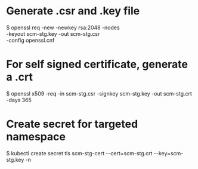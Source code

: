 # Generate .csr and .key file

$ openssl req -new -newkey rsa:2048 -nodes \
  -keyout scm-stg.key -out scm-stg.csr \
  -config openssl.cnf

# For self signed certificate, generate a .crt

$ openssl x509 -req -in scm-stg.csr -signkey scm-stg.key -out scm-stg.crt -days 365

# Create secret for targeted namespace

$ kubectl create secret tls scm-stg-cert --cert=scm-stg.crt --key=scm-stg.key  -n <namespace>
